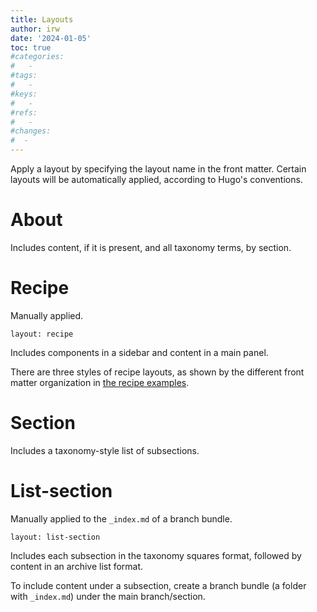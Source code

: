 ```yaml
---
title: Layouts
author: irw
date: '2024-01-05'
toc: true
#categories:
#   - 
#tags:
#   - 
#keys:
#   - 
#refs:
#   - 
#changes:
#  - 
---
```


Apply a layout by specifying the layout name in the front matter. Certain layouts will be automatically applied, according to Hugo's conventions.


# About

Includes content, if it is present, and all taxonomy terms, by section.


# Recipe

Manually applied.

```
layout: recipe
```

Includes components in a sidebar and content in a main panel.

There are three styles of recipe layouts, as shown by the different front matter organization in [the recipe examples](/recipe-examples/).


# Section

Includes a taxonomy-style list of subsections.

# List-section

Manually applied to the `_index.md` of a branch bundle.

```
layout: list-section
```

Includes each subsection in the taxonomy squares format, followed by content in an archive list format.

To include content under a subsection, create a branch bundle (a folder with `_index.md`) under the main branch/section.